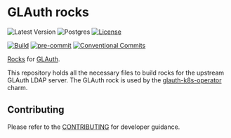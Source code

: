 # GLAuth rocks

![Latest Version](https://img.shields.io/badge/dynamic/yaml?url=https%3A%2F%2Fraw.githubusercontent.com%2Fcanonical%2Fglauth-rock%2Fmain%2Frockcraft.yaml&query=%24.version&label=Release&color=red)
![Postgres](https://img.shields.io/badge/postgres-%23316192.svg?logo=postgresql&logoColor=white)
[![License](https://img.shields.io/github/license/canonical/glauth-rock?label=License)](https://github.com/canonical/glauth-rock/blob/main/LICENSE)

[![Build](https://img.shields.io/github/actions/workflow/status/canonical/glauth-rock/push_main.yaml?label=Build)](https://github.com/canonical/glauth-rock/actions/workflows/push_main.yaml)
[![pre-commit](https://img.shields.io/badge/pre--commit-enabled-brightgreen?logo=pre-commit)](https://github.com/pre-commit/pre-commit)
[![Conventional Commits](https://img.shields.io/badge/Conventional%20Commits-1.0.0-%23FE5196.svg)](https://conventionalcommits.org)

[Rocks](https://canonical-rockcraft.readthedocs-hosted.com/en/latest/explanation/rocks/#rocks-explanation)
for [GLAuth](https://github.com/glauth/glauth).

This repository holds all the necessary files to build rocks for the upstream
GLAuth LDAP server. The GLAuth rock is used by
the [glauth-k8s-operator](https://github.com/canonical/glauth-k8s-operator)
charm.

## Contributing

Please refer to the [CONTRIBUTING](CONTRIBUTING.md) for developer guidance.

